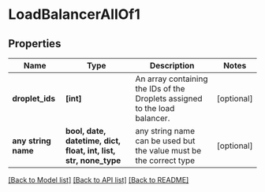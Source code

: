 # LoadBalancerAllOf1


## Properties
Name | Type | Description | Notes
------------ | ------------- | ------------- | -------------
**droplet_ids** | **[int]** | An array containing the IDs of the Droplets assigned to the load balancer. | [optional] 
**any string name** | **bool, date, datetime, dict, float, int, list, str, none_type** | any string name can be used but the value must be the correct type | [optional]

[[Back to Model list]](../README.md#documentation-for-models) [[Back to API list]](../README.md#documentation-for-api-endpoints) [[Back to README]](../README.md)


